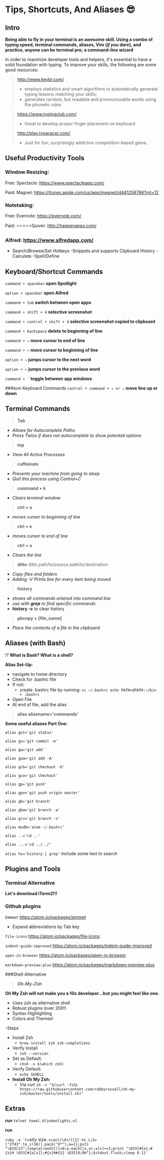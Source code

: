 # Tips, Shortcuts, And Aliases 😎

## Intro

**Being able to fly in your terminal is an awesome skill. Using a combo of typing speed, terminal commands, aliases, Vim (_if you dare_), and practice, anyone can be terminal pro; a command-line wizard**

In order to maximize developer tools and helpers, it's essential to have a solid foundation with typing. To improve your skills, the following are some good resources:

>http://www.keybr.com/
> - employs statistics and smart algorithms to automatically generate typing lessons matching your skills;
>- generates random, but readable and pronounceable words using the phonetic rules

>https://www.typingclub.com/
> - Great to develop proper finger placement on keyboard

>http://play.typeracer.com/
> - Just for fun; surprisingly addictive competition-based game.

## Useful Productivity Tools
### Window Resizing:
Free:
Spectacle: https://www.spectacleapp.com/


Paid:
Magnet: https://itunes.apple.com/us/app/magnet/id441258766?mt=12

### Notetaking:
Free:
Evernote: https://evernote.com/

Paid:
⭐️⭐️⭐️⭐️⭐️Quiver: http://happenapps.com/

### Alfred: https://www.alfredapp.com/
- Search/Browse/Set Hotkeys
-Snippets and supports Clipboard History
-Calculate
-Spell/Define

## Keyboard/Shortcut Commands
 `command + spacebar`  **open Spotlight**

`option + spacebar` **open Alfred**

`command + tab` **switch between open apps**

`command + shift + 4` **selective screenshot**

`command + control + shift + 4` **selective screenshot copied to clipboard**

`command + backspace` **delete to beginning of line**

`command + →` **move cursor to end of line**

`command + ←` **move cursor to beginning of line**

`option + →` **jumps cursor to the next word**

`option + ←` **jumps cursor to the previous word**

<code>command + &#96;</code> **toggle between app windows**

##Atom Keyboard Commands
`control + command + ↑ or ↓` **move line up or down**  



## Terminal Commands
>**Tab**
- _Allows for Autocomplete Paths_
- _Press Twice if does not autocomplete to show potential options_
>**top**
- _View All Active Processes_
>**caffeinate**
- _Prevents your machine from going to sleep_
- _Quit this process using Control+C_
>**command + k**
- _Clears terminal window_
>**ctrl + a**
- _moves cursor to beginning of line_
>**ctrl + e**
- _moves cursor to end of line_
>**ctrl + u**
- _Clears the line_
>**ditto**
ditto path/to/source path/to/destination
- _Copy files and folders_
- _Adding -V Prints line for every item being moved_
>**history**
- _shows all commands entered into command line_
- _use with **grep** to find specific commands_
- **history -c** to clear history
>**pbcopy < [file_name]**
- _Place the contents of a file in the clipboard_


## Aliases (with Bash)

⁉️ **What is Bash? What is a shell?**

**Alias Set-Up:**
- navigate to home directory
- Check for .bashrc file
- If not:   
  - create .bashrc file by running:
    `vi ~/.bashrc
    echo PATH=$PATH:~/bin > .bashrc`
- Open File
- At end of file, add the alias
>**alias aliasname='commands'**

**Some useful aliases Part One:**

`alias gst='git status'`

`alias gc='git commit -m'`

`alias ga='git add'`

`alias gaa='git add -A'`

`alias gcb='git checkout -b'`

`alias gco='git checkout'`

`alias gp='git push'`

`alias gpo='git push origin master'`

`alias gb='git branch'`

`alias gba='git branch -a'`

`alias grv='git branch -v'`

`alias modb='atom ~/.bashrc'`

`alias ..='cd ..'`

`alias ...='cd ../../'`

`alias hs='history | grep'` include some text to search

## Plugins and Tools
### Terminal Alternative
**Let's download iTerm2!!!**

### Github plugins

`Emmmet` https://atom.io/packages/emmet
- Expand abbreviations by Tab key

`file-icons` https://atom.io/packages/file-icons

`indent-guide-improved` https://atom.io/packages/indent-guide-improved

`open-in-browser` https://atom.io/packages/open-in-browser

`markdown-preview-plus` https://atom.io/packages/markdown-preview-plus



###Shell Alternative
>***Oh-My-Zsh***

**Oh My Zsh will not make you a 10x developer...but you might feel like one.**
- Uses zsh as alternative shell
- Robust plugins (over 200!)
- Syntax Highlighting
- Colors and Themes!

-Steps
  - Install Zsh
    - `brew install zsh zsh-completions`
  - Verify Install
    -  `zsh --version`
  - Set as Default:
    - `chsh -s $(which zsh)`
  - Verify Default:
    - `echo $SHELL`
  - **Install Oh My Zsh:**
    - Via curl `sh -c "$(curl -fsSL https://raw.githubusercontent.com/robbyrussell/oh-my-zsh/master/tools/install.sh)"`


## Extras

**run**
`telnet towel.blinkenlights.nl`


**run**

`ruby -e 'C=`stty size`.scan(/\d+/)[1].to_i;S=["2743".to_i(16)].pack("U*");a={};puts "\033[2J";loop{a[rand(C)]=0;a.each{|x,o|;a[x]+=1;print "\033[#{o};#{x}H \033[#{a[x]};#{x}H#{S} \033[0;0H"};$stdout.flush;sleep 0.1}'`

